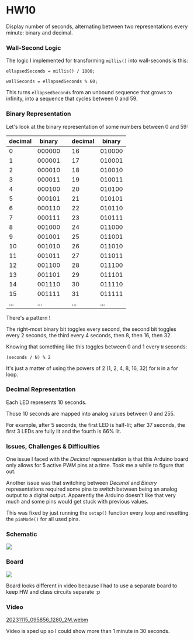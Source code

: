 # HW10

Display number of seconds, alternating between two representations every minute: binary and decimal.

### Wall-Second Logic

The logic I implemented for transforming ```millis()``` into wall-seconds is this:

```ellapsedSeconds = millis() / 1000;```

```wallSeconds = ellapsedSeconds % 60;```

This turns ```ellapsedSeconds``` from an unbound sequence that grows to infinity, into a sequence that cycles between 0 and 59.


### Binary Representation

Let's look at the binary representation of some numbers between 0 and 59:

| decimal | binary | | decimal | binary |
| --- | --- | ------- | --- | --- |
|  0 | 000000 | | 16 | 010000 |
|  1 | 000001 | | 17 | 010001 |
|  2 | 000010 | | 18 | 010010 |
|  3 | 000011 | | 19 | 010011 |
|  4 | 000100 | | 20 | 010100 |
|  5 | 000101 | | 21 | 010101 |
|  6 | 000110 | | 22 | 010110 |
|  7 | 000111 | | 23 | 010111 |
|  8 | 001000 | | 24 | 011000 |
|  9 | 001001 | | 25 | 011001 |
| 10 | 001010 | | 26 | 011010 |
| 11 | 001011 | | 27 | 011011 |
| 12 | 001100 | | 28 | 011100 |
| 13 | 001101 | | 29 | 011101 |
| 14 | 001110 | | 30 | 011110 |
| 15 | 001111 | | 31 | 011111 |
| ... | ... | | ... | ... |


There's a pattern !

The right-most binary bit toggles every second, the second bit toggles every 2 seconds, the third every 4 seconds, then 8, then 16, then 32.

Knowing that something like this toggles between 0 and 1 every ```N``` seconds:

```(seconds / N) % 2```

It's just a matter of using the powers of 2 (1, 2, 4, 8, 16, 32) for ```N``` in a for loop.


### Decimal Representation

Each LED represents 10 seconds.

Those 10 seconds are mapped into analog values between 0 and 255.

For example, after 5 seconds, the first LED is half-lit; after 37 seconds, the first 3 LEDs are fully lit and the fourth is 66% lit.


### Issues, Challenges & Difficulties

One issue I faced with the *Decimal* representation is that this Arduino board only allows for 5 active PWM pins at a time. Took me a while to figure that out.

Another issue was that switching between *Decimal* and *Binary* representations required some pins to switch between being an analog output to a digital output. Apparently the Arduino doesn't like that very much and some pins would get stuck with previous values.

This was fixed by just running the ```setup()``` function every loop and resetting the ```pinMode()``` for all used pins.

### Schematic

![](./imgs/wk10-hw10-01_sch.png)

### Board

![](./imgs/wk10-hw10-01_bb.png)

Board looks different in video because I had to use a separate board to keep HW and class circuits separate :p

### Video

[20231115_095856_1280_2M.webm](https://github.com/DM-GY-6063-2023F-D/HW10/assets/850815/43f2797a-7e4c-4dbd-902d-d76980be25d9)

Video is sped up so I could show more than 1 minute in 30 seconds.
